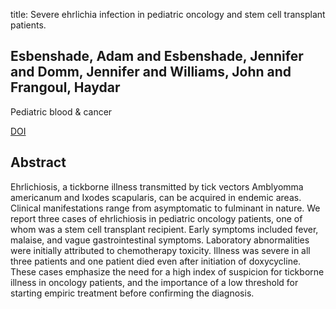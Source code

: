title: Severe ehrlichia infection in pediatric oncology and stem cell transplant patients.

## Esbenshade, Adam and Esbenshade, Jennifer and Domm, Jennifer and Williams, John and Frangoul, Haydar
Pediatric blood & cancer

<a href="https://doi.org/10.1002/pbc.22392">DOI</a>

## Abstract
Ehrlichiosis, a tickborne illness transmitted by tick vectors Amblyomma americanum and Ixodes scapularis, can be acquired in endemic areas. Clinical manifestations range from asymptomatic to fulminant in nature. We report three cases of ehrlichiosis in pediatric oncology patients, one of whom was a stem cell transplant recipient. Early symptoms included fever, malaise, and vague gastrointestinal symptoms. Laboratory abnormalities were initially attributed to chemotherapy toxicity. Illness was severe in all three patients and one patient died even after initiation of doxycycline. These cases emphasize the need for a high index of suspicion for tickborne illness in oncology patients, and the importance of a low threshold for starting empiric treatment before confirming the diagnosis.

